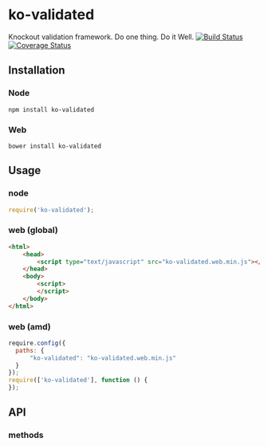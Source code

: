 # ko-validated
Knockout validation framework. Do one thing. Do it Well.
[![Build Status](https://travis-ci.org/WHenderson/ko-validated.svg?branch=master)](https://travis-ci.org/WHenderson/ko-validated)
[![Coverage Status](https://coveralls.io/repos/WHenderson/ko-validated/badge.svg?branch=master&service=github)](https://coveralls.io/github/WHenderson/ko-validated?branch=master)

## Installation

### Node
    npm install ko-validated

### Web
    bower install ko-validated

## Usage

### node
```js
require('ko-validated');
```

### web (global)
```html
<html>
    <head>
        <script type="text/javascript" src="ko-validated.web.min.js"></script>
    </head>
    <body>
        <script>
        </script>
    </body>
</html>
```

### web (amd)
```js
require.config({
  paths: {
      "ko-validated": "ko-validated.web.min.js"
  }
});
require(['ko-validated'], function () {
});
```

## API

### methods
